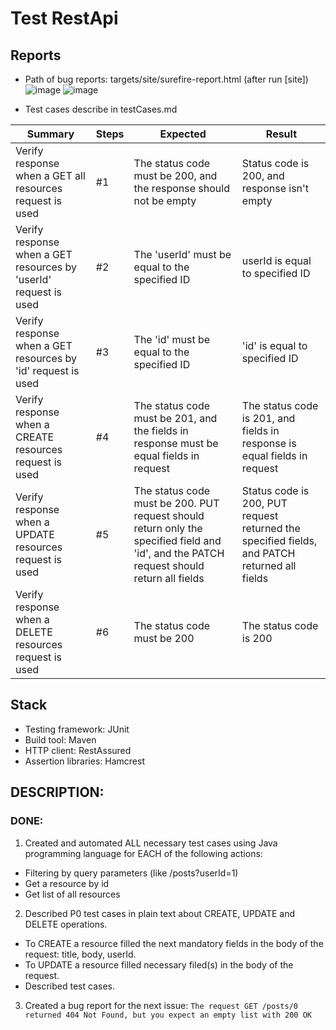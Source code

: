 # Test RestApi


## Reports
- Path of bug reports: targets/site/surefire-report.html (after run [site])
	![image](https://user-images.githubusercontent.com/54098301/138978010-0401b067-ce43-4b62-9f5a-a582f930003b.png)
	![image](https://user-images.githubusercontent.com/54098301/138978166-0ec7994c-3c65-4b5f-bc80-e2b5d30c3af4.png)

- Test cases describe in testCases.md

| Summary | Steps  | Expected  | Result  |
|---|---|---|---|
| Verify response when a GET all resources request is used  | #1  | The status code must be 200, and the response should not be empty | Status code is 200, and response isn't empty  |
| Verify response when a GET resources by 'userId' request is used  | #2  | The 'userId' must be equal to the specified ID| userId is equal to specified ID  | 
| Verify response when a GET resources by 'id' request is used  | #3  | The 'id' must be equal to the specified ID  | 'id' is equal to specified ID  |
| Verify response when a CREATE resources request is used | #4 | The status code must be 201, and the fields in response must be equal fields in request | The status code is 201, and fields in response is equal fields in request |
| Verify response when a UPDATE resources request is used | #5 | The status code must be 200. PUT request should return only the specified field and 'id', and the PATCH request should return all fields | Status code is 200, PUT request returned the specified fields, and PATCH returned all fields |
| Verify response when a DELETE resources request is used | #6 | The status code must be 200 | The status code is 200 |	


## Stack

- Testing framework: JUnit
- Build tool: Maven
- HTTP client: RestAssured
- Assertion libraries: Hamcrest

## DESCRIPTION:

### DONE:
1. Created and automated ALL necessary test cases using Java programming language for EACH of the following actions:
- Filtering by query parameters (like /posts?userId=1)
- Get a resource by id
- Get list of all resources

2. Described P0 test cases in plain text about CREATE, UPDATE and DELETE operations.
- To CREATE a resource filled the next mandatory fields in the body of the request: title, body, userId.
- To UPDATE a resource filled necessary filed(s) in the body of the request.
- Described test cases.

		
3. Created a bug report for the next issue:
`The request GET /posts/0 returned 404 Not Found, but you expect an empty list with 200 OK`

